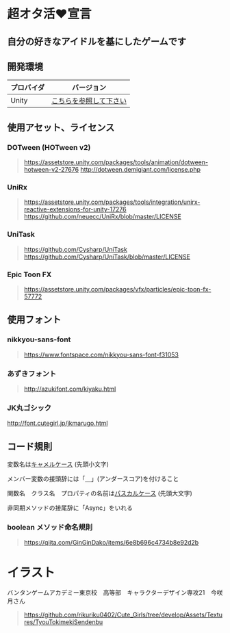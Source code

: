 # 超オタ活❤宣言

## 自分の好きなアイドルを基にしたゲームです


## 開発環境

| プロバイダ | バージョン  |
| ---------- | ----------- |
| Unity      | [こちらを参照して下さい](ProjectSettings/ProjectVersion.txt#L1) |

## 使用アセット、ライセンス

### DOTween (HOTween v2)
> https://assetstore.unity.com/packages/tools/animation/dotween-hotween-v2-27676
> http://dotween.demigiant.com/license.php

### UniRx
> https://assetstore.unity.com/packages/tools/integration/unirx-reactive-extensions-for-unity-17276
> https://github.com/neuecc/UniRx/blob/master/LICENSE

### UniTask
> https://github.com/Cysharp/UniTask
> https://github.com/Cysharp/UniTask/blob/master/LICENSE

### Epic Toon FX
> https://assetstore.unity.com/packages/vfx/particles/epic-toon-fx-57772

## 使用フォント

### nikkyou-sans-font
> https://www.fontspace.com/nikkyou-sans-font-f31053

### あずきフォント
> http://azukifont.com/kiyaku.html

### JK丸ゴシック
http://font.cutegirl.jp/jkmarugo.html


## コード規則

変数名は[キャメルケース](https://e-words.jp/w/%E3%82%AD%E3%83%A3%E3%83%A1%E3%83%AB%E3%82%B1%E3%83%BC%E3%82%B9.html) (先頭小文字)

メンバー変数の接頭辞には「＿」(アンダースコア)を付けること

関数名　クラス名　プロパティの名前は[パスカルケース](https://wa3.i-3-i.info/word13955.html) (先頭大文字)  

非同期メソッドの接尾辞に「Async」をいれる

### boolean メソッド命名規則

> https://qiita.com/GinGinDako/items/6e8b696c4734b8e92d2b

# イラスト

バンタンゲームアカデミー東京校　高等部　キャラクターデザイン専攻21　今咲月さん
> https://github.com/rikuriku0402/Cute_Girls/tree/develop/Assets/Textures/TyouTokimekiSendenbu
